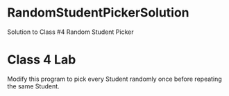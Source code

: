 # RandomStudentPickerSolution
Solution to Class #4 Random Student Picker

# Class 4 Lab
Modify this program to pick every Student randomly once before repeating the same Student.
